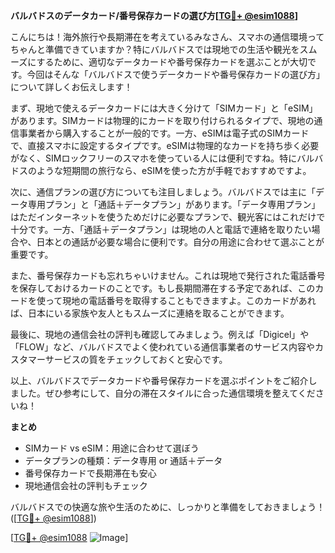**バルバドスのデータカード/番号保存カードの選び方[[TG💪+ @esim1088](https://t.me/s/esim1088)]**

こんにちは！海外旅行や長期滞在を考えているみなさん、スマホの通信環境ってちゃんと準備できていますか？特にバルバドスでは現地での生活や観光をスムーズにするために、適切なデータカードや番号保存カードを選ぶことが大切です。今回はそんな「バルバドスで使うデータカードや番号保存カードの選び方」について詳しくお伝えします！

まず、現地で使えるデータカードには大きく分けて「SIMカード」と「eSIM」があります。SIMカードは物理的にカードを取り付けられるタイプで、現地の通信事業者から購入することが一般的です。一方、eSIMは電子式のSIMカードで、直接スマホに設定するタイプです。eSIMは物理的なカードを持ち歩く必要がなく、SIMロックフリーのスマホを使っている人には便利ですね。特にバルバドスのような短期間の旅行なら、eSIMを使った方が手軽でおすすめですよ。

次に、通信プランの選び方についても注目しましょう。バルバドスでは主に「データ専用プラン」と「通話＋データプラン」があります。「データ専用プラン」はただインターネットを使うためだけに必要なプランで、観光客にはこれだけで十分です。一方、「通話＋データプラン」は現地の人と電話で連絡を取りたい場合や、日本との通話が必要な場合に便利です。自分の用途に合わせて選ぶことが重要です。

また、番号保存カードも忘れちゃいけません。これは現地で発行された電話番号を保存しておけるカードのことです。もし長期間滞在する予定であれば、このカードを使って現地の電話番号を取得することもできますよ。このカードがあれば、日本にいる家族や友人ともスムーズに連絡を取ることができます。

最後に、現地の通信会社の評判も確認してみましょう。例えば「Digicel」や「FLOW」など、バルバドスでよく使われている通信事業者のサービス内容やカスタマーサービスの質をチェックしておくと安心です。

以上、バルバドスでデータカードや番号保存カードを選ぶポイントをご紹介しました。ぜひ参考にして、自分の滞在スタイルに合った通信環境を整えてくださいね！

**まとめ**
- SIMカード vs eSIM：用途に合わせて選ぼう
- データプランの種類：データ専用 or 通話＋データ
- 番号保存カードで長期滞在も安心
- 現地通信会社の評判もチェック

バルバドスでの快適な旅や生活のために、しっかりと準備をしておきましょう！([[TG💪+ @esim1088](https://t.me/s/esim1088)])

[[TG💪+ @esim1088](https://t.me/s/esim1088) ![Image](https://i.postimg.cc/Y0z9fWf4/image.png)]